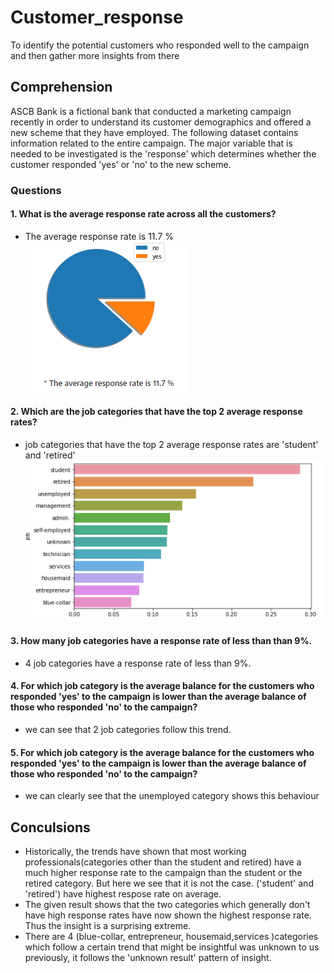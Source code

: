 # Customer_response
To identify the potential customers who responded well to the campaign and then gather more insights from there

## Comprehension
ASCB Bank is a fictional bank that conducted a marketing campaign recently in order to understand its customer demographics and offered a new scheme that they have employed. The following dataset contains information related to the entire campaign. The major variable that is needed to be investigated is the 'response' which determines whether the customer responded 'yes' or 'no' to the new scheme.

### Questions 

#### 1. What is the average response rate across all the customers?
* The average response rate is 11.7 %
<kbd>  ![](fih/Capture.PNG)  </kbd>

#### 2. Which are the job categories that have the top 2 average response rates?
* job categories that have the top 2 average response rates are 'student' and 'retired'
<kbd>  ![](fih/2.PNG)  </kbd>
 
#### 3. How many job categories have a response rate of less than than 9%.
* 4 job categories have a response rate of less than 9%.


#### 4. For which job category is the average balance for the customers who responded 'yes' to the campaign is lower than the average balance of those who responded 'no' to the campaign?
* we can see that 2 job categories follow this trend.


#### 5. For which job category is the average balance for the customers who responded 'yes' to the campaign is lower than the average balance of those who responded 'no' to the campaign?
* we can clearly see that the unemployed category shows this behaviour


## Conculsions
* Historically, the trends have shown that most working professionals(categories other than the student and retired) have a much higher response rate to the campaign than the student or the retired category. But here we see that it is not the case. ('student' and 'retired') have highest respose rate on average.
* The given result shows that the two categories which generally don't have high response rates have now shown the highest response rate. Thus the insight is a surprising extreme.
* There are 4 (blue-collar, entrepreneur, housemaid,services )categories which follow a certain trend that might be insightful was unknown to us previously, it follows the 'unknown result' pattern of insight.
